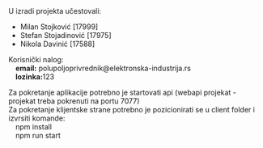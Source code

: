 <div class="markdown-body container-lg">
  <div>U izradi projekta učestovali:</div>
  <ul data-sourcepos="1:1-4:0" dir="auto">
    <li data-sourcepos="1:1-1:27">Milan Stojković [17999]</li>
    <li data-sourcepos="2:1-2:31">Stefan Stojadinović [17975]</li>
    <li data-sourcepos="3:1-4:0">Nikola Davinić [17588]</li>
  </ul>
  <p style="margin: 0; padding:0">Korisnički nalog:</p>
  <p style="margin: 0; padding:0">
      &ensp;&ensp;<strong>email:</strong> polupoljoprivrednik@elektronska-industrija.rs
  </p>
  <p style="margin: 0; padding:0">
&ensp;&ensp;<strong>lozinka:</strong>123
  </p>
  <p>
  Za pokretanje aplikacije potrebno je startovati api (webapi projekat - projekat treba pokrenuti
  na portu 7077) <br />
  Za pokretanje klijentske strane potrebno je pozicionirati se u client folder i izvrsiti komande:
  <br />
  &ensp;&ensp;npm install <br />
  &ensp;&ensp;npm run start <br />
</p>
</div>
